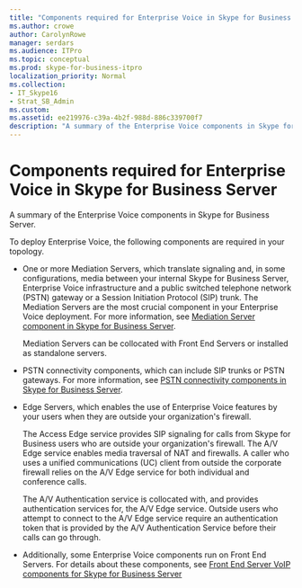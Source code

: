 ```yaml
---
title: "Components required for Enterprise Voice in Skype for Business Server"
ms.author: crowe
author: CarolynRowe
manager: serdars
ms.audience: ITPro
ms.topic: conceptual
ms.prod: skype-for-business-itpro
localization_priority: Normal
ms.collection: 
- IT_Skype16
- Strat_SB_Admin
ms.custom:
ms.assetid: ee219976-c39a-4b2f-988d-886c339700f7
description: "A summary of the Enterprise Voice components in Skype for Business Server."
---
```


# Components required for Enterprise Voice in Skype for Business Server
 
A summary of the Enterprise Voice components in Skype for Business Server.
  
To deploy Enterprise Voice, the following components are required in your topology. 
  
- One or more Mediation Servers, which translate signaling and, in some configurations, media between your internal Skype for Business Server, Enterprise Voice infrastructure and a public switched telephone network (PSTN) gateway or a Session Initiation Protocol (SIP) trunk. The Mediation Servers are the most crucial component in your Enterprise Voice deployment. For more information, see [Mediation Server component in Skype for Business Server](mediation-server.md).
    
    Mediation Servers can be collocated with Front End Servers or installed as standalone servers.
    
- PSTN connectivity components, which can include SIP trunks or PSTN gateways. For more information, see [PSTN connectivity components in Skype for Business Server](pstn-connectivity.md).
    
- Edge Servers, which enables the use of Enterprise Voice features by your users when they are outside your organization's firewall. 
    
    The Access Edge service provides SIP signaling for calls from Skype for Business users who are outside your organization's firewall. The A/V Edge service enables media traversal of NAT and firewalls. A caller who uses a unified communications (UC) client from outside the corporate firewall relies on the A/V Edge service for both individual and conference calls.
    
    The A/V Authentication service is collocated with, and provides authentication services for, the A/V Edge service. Outside users who attempt to connect to the A/V Edge service require an authentication token that is provided by the A/V Authentication Service before their calls can go through.
    
- Additionally, some Enterprise Voice components run on Front End Servers. For details about these components, see [Front End Server VoIP components for Skype for Business Server](front-end-server-voip.md)
    

